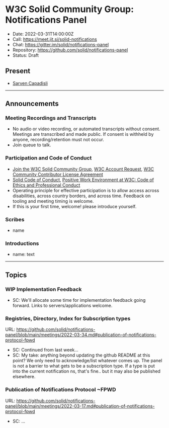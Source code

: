 # W3C Solid Community Group: Notifications Panel

* Date: 2022-03-31T14:00:00Z
* Call: https://meet.jit.si/solid-notifications
* Chat: https://gitter.im/solid/notifications-panel
* Repository: https://github.com/solid/notifications-panel
* Status: Draft


## Present
* [Sarven Capadisli](https://csarven.ca/#i)


---

## Announcements

### Meeting Recordings and Transcripts
* No audio or video recording, or automated transcripts without consent. Meetings are transcribed and made public. If consent is withheld by anyone, recording/retention must not occur.
* Join queue to talk.


### Participation and Code of Conduct
* [Join the W3C Solid Community Group](https://www.w3.org/community/solid/join), [W3C Account Request](http://www.w3.org/accounts/request), [W3C Community Contributor License Agreement](https://www.w3.org/community/about/agreements/cla/)
* [Solid Code of Conduct](https://github.com/solid/process/blob/main/code-of-conduct.md), [Positive Work Environment at W3C: Code of Ethics and Professional Conduct](https://www.w3.org/Consortium/cepc/)
* Operating principle for effective participation is to allow access across disabilities, across country borders, and across time. Feedback on tooling and meeting timing is welcome.
* If this is your first time, welcome! please introduce yourself.


### Scribes
* name


### Introductions
* name: text


---

## Topics


### WIP Implementation Feedback
* SC: We'll allocate some time for implementation feedback going forward. Links to servers/applications welcome.


### Registries, Directory, Index for Subscription types
URL: https://github.com/solid/notifications-panel/blob/main/meetings/2022-03-34.md#publication-of-notifications-protocol-fpwd

* SC: Continued from last week...
* SC: My take: anything beyond updating the github README at this point? We only need to acknowledge/list whatever comes up. The panel is not a barrier to what gets to be a subscription type. If a type is put into the current notification ns, that's fine.. but it may also be published elsewhere.



### Publication of Notifications Protocol ~FPWD
URL: https://github.com/solid/notifications-panel/blob/main/meetings/2022-03-17.md#publication-of-notifications-protocol-fpwd

* SC: ...
